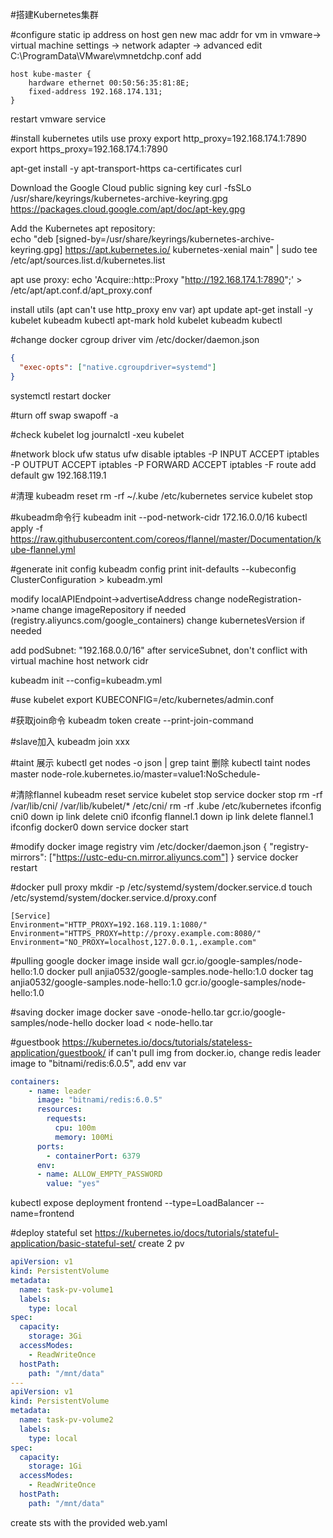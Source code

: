 #搭建Kubernetes集群

#configure static ip address
on host
gen new mac addr for vm in vmware-> virtual machine settings -> network adapter -> advanced
edit C:\ProgramData\VMware\vmnetdchp.conf
add 
```
host kube-master {
    hardware ethernet 00:50:56:35:81:8E;
    fixed-address 192.168.174.131;
}
```
restart vmware service

#install kubernetes utils
use proxy
export http_proxy=192.168.174.1:7890
export https_proxy=192.168.174.1:7890

apt-get install -y apt-transport-https ca-certificates curl

Download the Google Cloud public signing key
curl -fsSLo /usr/share/keyrings/kubernetes-archive-keyring.gpg https://packages.cloud.google.com/apt/doc/apt-key.gpg

Add the Kubernetes apt repository:  
echo "deb [signed-by=/usr/share/keyrings/kubernetes-archive-keyring.gpg] https://apt.kubernetes.io/ kubernetes-xenial main" | sudo tee /etc/apt/sources.list.d/kubernetes.list

apt use proxy:
echo 'Acquire::http::Proxy "http://192.168.174.1:7890";' > /etc/apt/apt.conf.d/apt_proxy.conf

install utils (apt can't use http_proxy env var)
apt update
apt-get install -y kubelet kubeadm kubectl
apt-mark hold kubelet kubeadm kubectl

#change docker cgroup driver
vim /etc/docker/daemon.json
```json
{
  "exec-opts": ["native.cgroupdriver=systemd"]
}
```
systemctl restart docker

#turn off swap
swapoff -a

#check kubelet log
journalctl -xeu kubelet

#network block
ufw status
ufw disable
iptables -P INPUT ACCEPT
iptables -P OUTPUT ACCEPT
iptables -P FORWARD ACCEPT
iptables -F
route add default gw 192.168.119.1

#清理
kubeadm reset
rm -rf ~/.kube /etc/kubernetes
service kubelet stop

#kubeadm命令行
kubeadm init --pod-network-cidr 172.16.0.0/16
kubectl apply -f https://raw.githubusercontent.com/coreos/flannel/master/Documentation/kube-flannel.yml

#generate init config
kubeadm config print init-defaults --kubeconfig ClusterConfiguration > kubeadm.yml

modify localAPIEndpoint->advertiseAddress
change nodeRegistration->name
change imageRepository if needed (registry.aliyuncs.com/google_containers)
change kubernetesVersion if needed

add podSubnet: "192.168.0.0/16" after serviceSubnet, don't conflict with virtual machine host network cidr

kubeadm init --config=kubeadm.yml

#use kubelet 
export KUBECONFIG=/etc/kubernetes/admin.conf

#获取join命令
kubeadm token create --print-join-command

#slave加入
kubeadm join xxx

#taint
展示
kubectl get nodes -o json | grep taint
删除
kubectl taint nodes master node-role.kubernetes.io/master=value1:NoSchedule-

#清除flannel
kubeadm reset
service kubelet stop 
service docker stop 
rm -rf /var/lib/cni/  /var/lib/kubelet/* /etc/cni/
rm -rf .kube /etc/kubernetes
ifconfig cni0 down
ip link delete cni0
ifconfig flannel.1 down
ip link delete flannel.1
ifconfig docker0 down
service docker start

#modify docker image registry
vim /etc/docker/daemon.json
{
"registry-mirrors": ["https://ustc-edu-cn.mirror.aliyuncs.com"]
}
service docker restart

#docker pull proxy
mkdir -p /etc/systemd/system/docker.service.d
touch /etc/systemd/system/docker.service.d/proxy.conf
```
[Service]
Environment="HTTP_PROXY=192.168.119.1:1080/"
Environment="HTTPS_PROXY=http://proxy.example.com:8080/"
Environment="NO_PROXY=localhost,127.0.0.1,.example.com"
```

#pulling google docker image inside wall
gcr.io/google-samples/node-hello:1.0
docker pull anjia0532/google-samples.node-hello:1.0
docker tag anjia0532/google-samples.node-hello:1.0 gcr.io/google-samples/node-hello:1.0

#saving docker image
docker save -onode-hello.tar gcr.io/google-samples/node-hello
docker load < node-hello.tar

#guestbook
https://kubernetes.io/docs/tutorials/stateless-application/guestbook/
if can't pull img from docker.io, change redis leader image to "bitnami/redis:6.0.5", add env var
```yaml
containers:
    - name: leader
      image: "bitnami/redis:6.0.5"
      resources:
        requests:
          cpu: 100m
          memory: 100Mi
      ports:
        - containerPort: 6379
      env:
      - name: ALLOW_EMPTY_PASSWORD
        value: "yes"
```
kubectl expose deployment frontend --type=LoadBalancer --name=frontend

#deploy stateful set
https://kubernetes.io/docs/tutorials/stateful-application/basic-stateful-set/
create 2 pv
```yaml
apiVersion: v1
kind: PersistentVolume
metadata:
  name: task-pv-volume1
  labels:
    type: local
spec:
  capacity:
    storage: 3Gi
  accessModes:
    - ReadWriteOnce
  hostPath:
    path: "/mnt/data"
---
apiVersion: v1
kind: PersistentVolume
metadata:
  name: task-pv-volume2
  labels:
    type: local
spec:
  capacity:
    storage: 1Gi
  accessModes:
    - ReadWriteOnce
  hostPath:
    path: "/mnt/data"
```
create sts with the provided web.yaml
